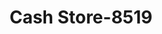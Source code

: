 ---
f_zip-code: 49441
f_state-code: MI
title: Cash Store-8519
f_phone: 231-737-3470
f_city-only: Muskegon
f_address: 2646 Henry Street Muskegon
f_location-unique-id: '8519'
slug: cash-store-8519
updated-on: '2024-05-30T13:46:58.046Z'
created-on: '2024-05-30T13:36:59.803Z'
published-on: '2024-05-30T13:54:32.469Z'
f_city-state: cms/city/muskegon-mi.md
f_company: cms/company/cash-store.md
f_state: cms/state/michigan.md
layout: '[payday-loan].html'
tags: payday-loan
---